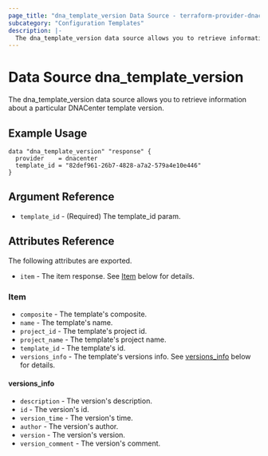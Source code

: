 ```yaml
---
page_title: "dna_template_version Data Source - terraform-provider-dnacenter"
subcategory: "Configuration Templates"
description: |-
  The dna_template_version data source allows you to retrieve information about a particular DNACenter template version.
---
```


# Data Source dna_template_version

The dna_template_version data source allows you to retrieve information about a particular DNACenter template version.

## Example Usage

```hcl
data "dna_template_version" "response" {
  provider    = dnacenter
  template_id = "82def961-26b7-4828-a7a2-579a4e10e446"
}
```

## Argument Reference

- `template_id` - (Required) The template_id param.

## Attributes Reference

The following attributes are exported.

- `item` - The item response. See [Item](#item) below for details.

### Item

- `composite` - The template's composite.
- `name` - The template's name.
- `project_id` - The template's project id.
- `project_name` - The template's project name.
- `template_id` - The template's id.
- `versions_info` - The template's versions info. See [versions_info](#versions_info) below for details.

#### versions_info

- `description` - The version's description.
- `id` - The version's id.
- `version_time` - The version's time.
- `author` - The version's author.
- `version` - The version's version.
- `version_comment` - The version's comment.

